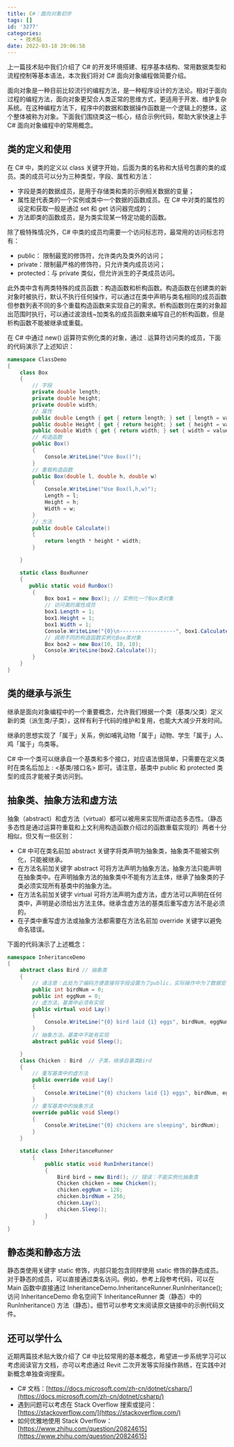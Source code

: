 ```yaml
---
title: C#：面向对象初步
tags: []
id: '3277'
categories:
  - - 技术贴
date: 2022-03-18 20:06:58
---
```


上一篇技术贴中我们介绍了 C# 的开发环境搭建、程序基本结构、常用数据类型和流程控制等基本语法，本次我们将对 C# 面向对象编程做简要介绍。

面向对象是一种目前比较流行的编程方法，是一种程序设计的方法论。相对于面向过程的编程方法，面向对象更契合人类正常的思维方式，更适用于开发、维护复杂系统。在这种编程方法下，程序中的数据和数据操作函数是一个逻辑上的整体，这个整体被称为对象。下面我们围绕类这一核心，结合示例代码，帮助大家快速上手 C# 面向对象编程中的常用概念。

## 类的定义和使用

在 C# 中，类的定义以 class 关键字开始，后面为类的名称和大括号包裹的类的成员。类的成员可以分为三种类型，字段、属性和方法：

*   字段是类的数据成员，是用于存储类和类的示例相关数据的变量；
*   属性是代表类的一个实例或类中一个数据的函数成员。在 C# 中对类的属性的设定和获取一般是通过 set 和 get 访问器完成的；
*   方法即类的函数成员，是为类实现某一特定功能的函数。

除了极特殊情况外，C# 中类的成员均需要一个访问标志符，最常用的访问标志符有：

*   public： 限制最宽的修饰符，允许类内及类外的访问；
*   private：限制最严格的修饰符，只允许类内成员访问；
*   protected：与 private 类似，但允许派生的子类成员访问。

此外类中含有两类特殊的成员函数：构造函数和析构函数。构造函数在创建类的新对象时被执行，默认不执行任何操作，可以通过在类中声明与类名相同的成员函数但参数列表不同的多个重载构造函数来实现自己的需求。析构函数则在类的对象超出范围时执行，可以通过波浪线~加类名的成员函数来编写自己的析构函数，但是析构函数不能被继承或重载。

在 C# 中通过 new() 运算符实例化类的对象，通过 . 运算符访问类的成员，下面的代码演示了上述知识：

```csharp
namespace ClassDemo
{
    class Box
    {
        // 字段
        private double length;
        private double height;
        private double width;
        // 属性
        public double Length { get { return length; } set { length = value; } }
        public double Height { get { return height; } set { height = value; } }
        public double Width { get { return width; } set { width = value; } }
        // 构造函数
        public Box()
        {
            Console.WriteLine("Use Box()");
        }
        // 重载构造函数
        public Box(double l, double h, double w)
        {
            Console.WriteLine("Use Box(l,h,w)");
            Length = l;
            Height = h;
            Width = w;
        }
        // 方法
        public double Calculate()
        {
            return length * height * width;
        }

    }

    static class BoxRunner
    {
       public static void RunBox()
        {
            Box box1 = new Box(); // 实例化一个Box类对象
            // 访问类的属性成员
            box1.Length = 1; 
            box1.Height = 1;
            box1.Width = 1;
            Console.WriteLine("{0}\n------------------", box1.Calculate());
            // 调用不同的构造函数实例化Box类对象
            Box box2 = new Box(10, 10, 10);
            Console.WriteLine(box2.Calculate());
        }
    }
}
```

## 类的继承与派生

继承是面向对象编程中的一个重要概念，允许我们根据一个类（基类/父类）定义新的类（派生类/子类），这样有利于代码的维护和复用，也能大大减少开发时间。

继承的思想实现了「属于」关系，例如哺乳动物「属于」动物、学生「属于」人、鸡「属于」鸟类等。

C# 中一个类可以继承自一个基类和多个接口，对应语法很简单，只需要在定义类时在类名后加上 : <基类/接口名> 即可。请注意，基类中 public 和 protected 类型的成员才能被子类访问到。

## 抽象类、抽象方法和虚方法

抽象（abstract）和虚方法（virtual）都可以被用来实现所谓动态多态性。（静态多态性是通过运算符重载和上文利用构造函数介绍过的函数重载实现的）两者十分相似，但又有一些区别：

*   C# 中可在类名前加 abstract 关键字将类声明为抽象类，抽象类不能被实例化，只能被继承。
*   在方法名前加关键字 abstract 可将方法声明为抽象方法，抽象方法只能声明在抽象类中。在声明抽象方法的抽象类中不能有方法主体，继承了抽象类的子类必须实现所有基类中的抽象方法。
*   在方法名前加关键字 virtual 可将方法声明为虚方法，虚方法可以声明在任何类中，声明是必须给出方法主体。继承含虚方法的基类后重写虚方法不是必须的。
*   在子类中重写虚方法或抽象方法都需要在方法名前加 override 关键字以避免命名错误。

下面的代码演示了上述概念：

```csharp
namespace InheritanceDemo
{
    abstract class Bird // 抽象类
    {
        // 请注意：此处为了编码方便直接将字段设置为了public，实际操作中为了数据安全建议参考上段演示代码使用字段进行封装
        public int birdNum = 0;
        public int eggNum = 0;
        // 虚方法，基类中必须有实现
        public virtual void Lay()
        {
            Console.WriteLine("{0} bird laid {1} eggs", birdNum, eggNum);
        }
        // 抽象方法，基类中不能有实现
        abstract public void Sleep();

    }
    class Chicken : Bird  // 子类，继承自基类Bird
    {
        // 重写基类中的虚方法
        public override void Lay()
        {
            Console.WriteLine("{0} chickens laid {1} eggs", birdNum, eggNum);
        }
        // 重写基类中的抽象方法
        override public void Sleep()
        {
            Console.WriteLine("{0} chickens are sleeping", birdNum);
        }
    }

    static class InheritanceRunner
        {
            public static void RunInheritance()
            {
                Bird bird = new Bird(); // 错误：不能实例化抽象类
                Chicken chicken = new Chicken();
                chicken.eggNum = 128;
                chicken.birdNum = 256;
                chicken.Lay();
                chicken.Sleep();
            }
        }
}
```

## 静态类和静态方法

静态类使用关键字 static 修饰，内部只能包含同样使用 static 修饰的静态成员。对于静态的成员，可以直接通过类名访问。例如，参考上段参考代码，可以在 Main 函数中直接通过 InheritanceDemo.InheritanceRunner.RunInheritance(); 访问 InheritanceDemo 命名空间下 InheritanceRunner 类（静态）中的 RunInheritance() 方法（静态）。细节可以参考文末阅读原文链接中的示例代码文件。

## 还可以学什么

近期两篇技术贴大致介绍了 C# 中比较常用的基本概念，希望进一步系统学习可以考虑阅读官方文档，亦可以考虑通过 Revit 二次开发等实际操作熟练，在实践中对新概念单独查询搜索。

*   C# 文档：[https://docs.microsoft.com/zh-cn/dotnet/csharp/](https://docs.microsoft.com/zh-cn/dotnet/csharp/)
*   遇到问题可以考虑在 Stack Overflow 搜索或提问：[https://stackoverflow.com/](https://stackoverflow.com/)
*   如何优雅地使用 Stack Overflow：[https://www.zhihu.com/question/20824615](https://www.zhihu.com/question/20824615)
